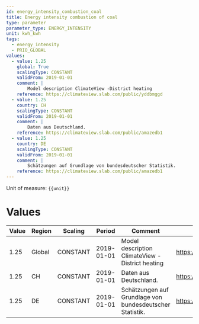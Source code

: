 ```yaml
---
id: energy_intensity_combustion_coal
title: Energy intensity combustion of coal
type: parameter
parameter_type: ENERGY_INTENSITY
unit: kwh_kwh
tags:
  - energy_intensity
  - PRIO_GLOBAL
values:
  - value: 1.25
    global: True
    scalingType: CONSTANT
    validFrom: 2019-01-01
    comment: |
        Model description ClimateView -District heating
    reference: https://climateview.slab.com/public/yddbmggd
  - value: 1.25
    country: CH
    scalingType: CONSTANT
    validFrom: 2019-01-01
    comment: |
        Daten aus Deutschland.
    reference: https://climateview.slab.com/public/amazedb1
  - value: 1.25
    country: DE
    scalingType: CONSTANT
    validFrom: 2019-01-01
    comment: |
        Schätzungen auf Grundlage von bundesdeutscher Statistik.
    reference: https://climateview.slab.com/public/amazedb1
---
```



Unit of measure: `{{unit}}`


# Values


| Value | Region | Scaling | Period | Comment | Reference |
|-------|--------|---------|--------|---------|-----------|
| 1.25 | Global | CONSTANT | 2019-01-01 | Model description ClimateView -District heating | https://climateview.slab.com/public/yddbmggd |
| 1.25 | CH | CONSTANT | 2019-01-01 | Daten aus Deutschland. | https://climateview.slab.com/public/amazedb1 |
| 1.25 | DE | CONSTANT | 2019-01-01 | Schätzungen auf Grundlage von bundesdeutscher Statistik. | https://climateview.slab.com/public/amazedb1 |


